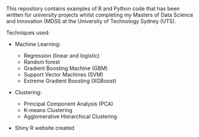 This repository contains examples of R and Python code that has been written for university projects whilst completing my Masters of Data Science and Innovation (MDSI) at the University of Technology Sydney (UTS).

Techniques used:

- Machine Learning:
  - Regression (linear and logistic)
  - Random forest
  - Gradient Boosting Machine (GBM)
  - Support Vector Machines (SVM)
  - Extreme Gradient Boosting (XGBoost)
  
- Clustering:
  - Principal Component Analysis (PCA)
  - K-means Clustering
  - Agglomerative Hierarchical Clustering
  
- Shiny R website created
